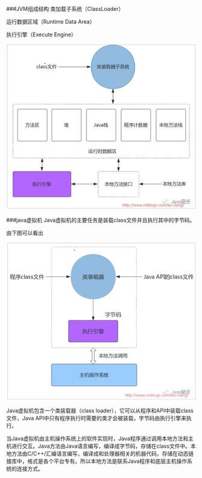 ###JVM组成结构
类加载子系统（ClassLoader）

运行数据区域（Runtime Data Area）

执行引擎（Execute Engine）

![](虚拟机结构.png)

###java虚拟机
Java虚拟机的主要任务是装载class文件并且执行其中的字节码。

由下图可以看出

![](类装载.png)

Java虚拟机包含一个类装载器（class loader），它可以从程序和API中装载class文件，Java API中只有程序执行时需要的类才会被装载，字节码由执行引擎来执行。

当Java虚拟机由主机操作系统上的软件实现时，Java程序通过调用本地方法和主机进行交互。Java方法由Java语言编写，编译成字节码，存储在class文件中。本地方法由C/C++/汇编语言编写，编译成和处理器相关的机器代码，存储在动态链接库中，格式是各个平台专有。所以本地方法是联系Java程序和底层主机操作系统的连接方式。
